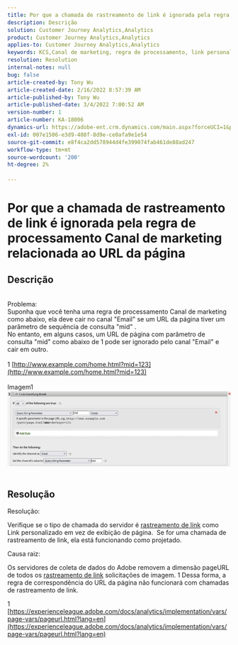```yaml
---
title: Por que a chamada de rastreamento de link é ignorada pela regra de processamento Canal de marketing relacionada ao URL da página
description: Descrição
solution: Customer Journey Analytics,Analytics
product: Customer Journey Analytics,Analytics
applies-to: Customer Journey Analytics,Analytics
keywords: KCS,Canal de marketing, regra de processamento, link personalizado
resolution: Resolution
internal-notes: null
bug: false
article-created-by: Tony Wu
article-created-date: 2/16/2022 8:57:39 AM
article-published-by: Tony Wu
article-published-date: 3/4/2022 7:00:52 AM
version-number: 1
article-number: KA-18006
dynamics-url: https://adobe-ent.crm.dynamics.com/main.aspx?forceUCI=1&pagetype=entityrecord&etn=knowledgearticle&id=ef031979-068f-ec11-b400-00224804afa7
exl-id: 007e1506-e3d9-408f-8d9e-ce0afa9e1e54
source-git-commit: e8f4ca2dd578944d4fe399074fab461de88ad247
workflow-type: tm+mt
source-wordcount: '200'
ht-degree: 2%

---
```


# Por que a chamada de rastreamento de link é ignorada pela regra de processamento Canal de marketing relacionada ao URL da página

## Descrição

 
<br>Problema:
<br>Suponha que você tenha uma regra de processamento Canal de marketing como abaixo, ela deve cair no canal &quot;Email&quot; se um URL da página tiver um parâmetro de sequência de consulta &quot;mid&quot; .
<br>No entanto, em alguns casos, um URL de página com parâmetro de consulta &quot;mid&quot; como abaixo de 1 pode ser ignorado pelo canal &quot;Email&quot; e cair em outro.
<br> 
<br>1 [http://www.example.com/home.html?mid=123](http://www.example.com/home.html?mid=123)
<br> 
<br>Imagem1
<br>![](assets/___0a52cf71-078f-ec11-b400-00224804afa7___.png)
<br> 

## Resolução




Resolução:

Verifique se o tipo de chamada do servidor é [rastreamento de link](https://experienceleague.adobe.com/docs/analytics/implementation/vars/functions/tl-method.html?lang=en) como Link personalizado em vez de exibição de página.  Se for uma chamada de rastreamento de link, ela está funcionando como projetado.



Causa raiz:

Os servidores de coleta de dados do Adobe removem a dimensão pageURL de todos os [rastreamento de link](https://experienceleague.adobe.com/docs/analytics/implementation/vars/functions/tl-method.html?lang=en) solicitações de imagem. 1 Dessa forma, a regra de correspondência do URL da página não funcionará com chamadas de rastreamento de link.

1 [https://experienceleague.adobe.com/docs/analytics/implementation/vars/page-vars/pageurl.html?lang=en](https://experienceleague.adobe.com/docs/analytics/implementation/vars/page-vars/pageurl.html?lang=en)
